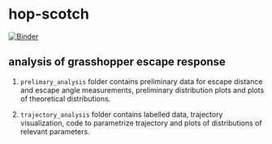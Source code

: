 # hop-scotch
[![Binder](https://mybinder.org/badge_logo.svg)](https://mybinder.org/v2/gh/shivChitinous/hop-scotch/master)
 
 ## analysis of grasshopper escape response


1. `prelimary_analysis` folder contains preliminary data for escape distance and escape angle measurements, preliminary distribution plots and plots of theoretical distributions.

2. `trajectory_analysis` folder contains labelled data, trajectory visualization, code to parametrize trajectory and plots of distributions of relevant parameters.
